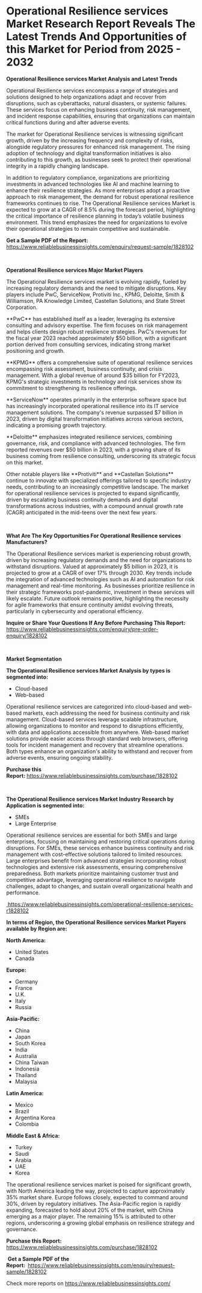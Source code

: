 <p><h1>Operational Resilience services Market Research Report Reveals The Latest Trends And Opportunities of this Market for Period from 2025 - 2032</h1></p><p><strong>Operational Resilience services Market Analysis and Latest Trends</strong></p>
<p><p>Operational Resilience services encompass a range of strategies and solutions designed to help organizations adapt and recover from disruptions, such as cyberattacks, natural disasters, or systemic failures. These services focus on enhancing business continuity, risk management, and incident response capabilities, ensuring that organizations can maintain critical functions during and after adverse events. </p><p>The market for Operational Resilience services is witnessing significant growth, driven by the increasing frequency and complexity of risks, alongside regulatory pressures for enhanced risk management. The rising adoption of technology and digital transformation initiatives is also contributing to this growth, as businesses seek to protect their operational integrity in a rapidly changing landscape. </p><p>In addition to regulatory compliance, organizations are prioritizing investments in advanced technologies like AI and machine learning to enhance their resilience strategies. As more enterprises adopt a proactive approach to risk management, the demand for robust operational resilience frameworks continues to rise. The Operational Resilience services Market is expected to grow at a CAGR of 8.5% during the forecast period, highlighting the critical importance of resilience planning in today’s volatile business environment. This trend emphasizes the need for organizations to evolve their operational strategies to remain competitive and sustainable.</p></p>
<p><strong>Get a Sample PDF of the Report:&nbsp;</strong> <a href="https://www.reliablebusinessinsights.com/enquiry/request-sample/1828102?utm_campaign=3035&utm_medium=2&utm_source=Github&utm_content=ia&utm_term=09032025&utm_id=operational-resilience-services">https://www.reliablebusinessinsights.com/enquiry/request-sample/1828102</a></p>
<p>&nbsp;</p>
<p><strong>Operational Resilience services Major Market Players</strong></p>
<p><p>The Operational Resilience services market is evolving rapidly, fueled by increasing regulatory demands and the need to mitigate disruptions. Key players include PwC, ServiceNow, Protiviti Inc., KPMG, Deloitte, Smith & Williamson, PA Knowledge Limited, Castellan Solutions, and State Street Corporation.</p><p>**PwC** has established itself as a leader, leveraging its extensive consulting and advisory expertise. The firm focuses on risk management and helps clients design robust resilience strategies. PwC's revenues for the fiscal year 2023 reached approximately $50 billion, with a significant portion derived from consulting services, indicating strong market positioning and growth.</p><p>**KPMG** offers a comprehensive suite of operational resilience services encompassing risk assessment, business continuity, and crisis management. With a global revenue of around $35 billion for FY2023, KPMG's strategic investments in technology and risk services show its commitment to strengthening its resilience offerings.</p><p>**ServiceNow** operates primarily in the enterprise software space but has increasingly incorporated operational resilience into its IT service management solutions. The company's revenue surpassed $7 billion in 2023, driven by digital transformation initiatives across various sectors, indicating a promising growth trajectory.</p><p>**Deloitte** emphasizes integrated resilience services, combining governance, risk, and compliance with advanced technologies. The firm reported revenues over $50 billion in 2023, with a growing share of its business coming from resilience consulting, underscoring its strategic focus on this market.</p><p>Other notable players like **Protiviti** and **Castellan Solutions** continue to innovate with specialized offerings tailored to specific industry needs, contributing to an increasingly competitive landscape. The market for operational resilience services is projected to expand significantly, driven by escalating business continuity demands and digital transformations across industries, with a compound annual growth rate (CAGR) anticipated in the mid-teens over the next few years.</p></p>
<p>&nbsp;</p>
<p><strong>What Are The Key Opportunities For Operational Resilience services Manufacturers?</strong></p>
<p><p>The Operational Resilience services market is experiencing robust growth, driven by increasing regulatory demands and the need for organizations to withstand disruptions. Valued at approximately $5 billion in 2023, it is projected to grow at a CAGR of over 17% through 2030. Key trends include the integration of advanced technologies such as AI and automation for risk management and real-time monitoring. As businesses prioritize resilience in their strategic frameworks post-pandemic, investment in these services will likely escalate. Future outlook remains positive, highlighting the necessity for agile frameworks that ensure continuity amidst evolving threats, particularly in cybersecurity and operational efficiency.</p></p>
<p><strong>Inquire or Share Your Questions If Any Before Purchasing This Report:</strong> <a href="https://www.reliablebusinessinsights.com/enquiry/pre-order-enquiry/1828102?utm_campaign=3035&utm_medium=2&utm_source=Github&utm_content=ia&utm_term=09032025&utm_id=operational-resilience-services">https://www.reliablebusinessinsights.com/enquiry/pre-order-enquiry/1828102</a></p>
<p>&nbsp;</p>
<p><strong>Market Segmentation</strong></p>
<p><strong>The Operational Resilience services Market Analysis by types is segmented into:</strong></p>
<p><ul><li>Cloud-based</li><li>Web-based</li></ul></p>
<p><p>Operational resilience services are categorized into cloud-based and web-based markets, each addressing the need for business continuity and risk management. Cloud-based services leverage scalable infrastructure, allowing organizations to monitor and respond to disruptions efficiently, with data and applications accessible from anywhere. Web-based market solutions provide easier access through standard web browsers, offering tools for incident management and recovery that streamline operations. Both types enhance an organization's ability to withstand and recover from adverse events, ensuring ongoing stability.</p></p>
<p><strong>Purchase this Report:&nbsp;</strong><a href="https://www.reliablebusinessinsights.com/purchase/1828102?utm_campaign=3035&utm_medium=2&utm_source=Github&utm_content=ia&utm_term=09032025&utm_id=operational-resilience-services">https://www.reliablebusinessinsights.com/purchase/1828102</a></p>
<p>&nbsp;</p>
<p><strong>The Operational Resilience services Market Industry Research by Application is segmented into:</strong></p>
<p><ul><li>SMEs</li><li>Large Enterprise</li></ul></p>
<p><p>Operational resilience services are essential for both SMEs and large enterprises, focusing on maintaining and restoring critical operations during disruptions. For SMEs, these services enhance business continuity and risk management with cost-effective solutions tailored to limited resources. Large enterprises benefit from advanced strategies incorporating robust technologies and extensive risk assessments, ensuring comprehensive preparedness. Both markets prioritize maintaining customer trust and competitive advantage, leveraging operational resilience to navigate challenges, adapt to changes, and sustain overall organizational health and performance.</p></p>
<p><a href="https://www.reliablebusinessinsights.com/operational-resilience-services-r1828102?utm_campaign=3035&utm_medium=2&utm_source=Github&utm_content=ia&utm_term=09032025&utm_id=operational-resilience-services">&nbsp;https://www.reliablebusinessinsights.com/operational-resilience-services-r1828102</a></p>
<p><strong>In terms of Region, the Operational Resilience services Market Players available by Region are:</strong></p>
<p>
    <p> <strong> North America: </strong>
        <ul>
            <li>United States</li>
            <li>Canada</li>
        </ul>
        </p> 
    <p> <strong> Europe: </strong>
        <ul>
            <li>Germany</li>
            <li>France</li>
            <li>U.K.</li>
            <li>Italy</li>
            <li>Russia</li>
        </ul>
        </p> 
    <p> <strong> Asia-Pacific: </strong>
        <ul>
            <li>China</li>
            <li>Japan</li>
            <li>South Korea</li>
            <li>India</li>
            <li>Australia</li>
            <li>China Taiwan</li>
            <li>Indonesia</li>
            <li>Thailand</li>
            <li>Malaysia</li>
        </ul>
        </p> 
    <p> <strong> Latin America: </strong>
        <ul>
            <li>Mexico</li>
            <li>Brazil</li>
            <li>Argentina Korea</li>
            <li>Colombia</li>
        </ul>
        </p> 
    <p> <strong> Middle East & Africa: </strong>
        <ul>
            <li>Turkey</li>
            <li>Saudi</li>
            <li>Arabia</li>
            <li>UAE</li>
            <li>Korea</li>
        </ul>
    </p>
    </p>
<p><p>The operational resilience services market is poised for significant growth, with North America leading the way, projected to capture approximately 35% market share. Europe follows closely, expected to command around 30%, driven by regulatory initiatives. The Asia-Pacific region is rapidly expanding, forecasted to hold about 20% of the market, with China emerging as a major player. The remaining 15% is attributed to other regions, underscoring a growing global emphasis on resilience strategy and governance.</p></p>
<p><strong>Purchase this Report: </strong><a href="https://www.reliablebusinessinsights.com/purchase/1828102?utm_campaign=3035&utm_medium=2&utm_source=Github&utm_content=ia&utm_term=09032025&utm_id=operational-resilience-services">https://www.reliablebusinessinsights.com/purchase/1828102</a></p>
<p>&nbsp;<strong>Get a Sample PDF of the Report:&nbsp;&nbsp;</strong><a href="https://www.reliablebusinessinsights.com/enquiry/request-sample/1828102?utm_campaign=3035&utm_medium=2&utm_source=Github&utm_content=ia&utm_term=09032025&utm_id=operational-resilience-services">https://www.reliablebusinessinsights.com/enquiry/request-sample/1828102</a></p>
<p><strong></strong></p>
<p>Check more reports on <a href="https://www.reliablebusinessinsights.com/?utm_campaign=3035&utm_medium=2&utm_source=Github&utm_content=ia&utm_term=09032025&utm_id=operational-resilience-services">https://www.reliablebusinessinsights.com/</a></p>